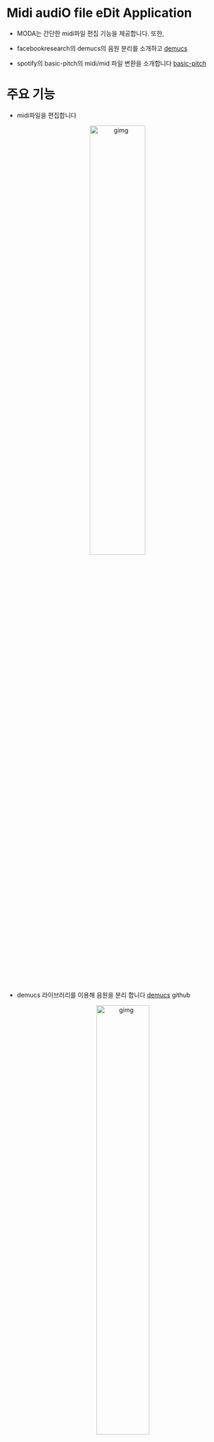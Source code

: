 # Midi audiO file eDit Application

* MODA는 간단한 midi파일 편집 기능을 제공합니다. 또한,

* facebookresearch의 demucs의 음원 분리를 소개하고 [demucs](https://github.com/facebookresearch/demucs) 

* spotify의 basic-pitch의 midi/mid 파일 변환을 소개합니다 [basic-pitch](https://github.com/spotify/basic-pitch) 

  

# 주요 기능

* midi파일을 편집합니다

<p align="center">
<img src="./img/주요기능1.png" alt="gimg" width="50%" />
</p>

* demucs 라이브러리를 이용해 음원을 분리 합니다 [demucs](https://github.com/facebookresearch/demucs) github

  <p align="center">
  <img src="./img/주요기능2.png" alt="gimg" width="50%" />
  </p>

* basic-pitch 라이브러리를 이용해 음악파일을 midi 파일로 변환합니다 [basic-pitch](https://github.com/spotify/basic-pitch) github

  <p align="center">
  <img src="./img/주요기능3.png" alt="gimg" width="50%" />
  </p>



# 실행 방법

이 프로젝트는 demucs와 basic-pitch 라이브러리의 용량이 매우 커서 

모두 합치면 2~3 GB크기가 되기 때문에 두 부분으로 나눴습니다

(윈도우 11에서 만든 것이므로 다른 os나 다른 버전에는 실행되지 않을 수 있습니다)
 
* MID/MIDI 파일 편집기
* 음원분리와 mid로 변환



# 실행 방법1 MID/MIDI 파일 편집기 설치

이 프로그램은 os, sys, PyQt5, numpy, threading, [pretty_midi](https://github.com/craffel/pretty-midi), [sounddevice](https://python-sounddevice.readthedocs.io/en/0.4.6/), [music21](https://github.com/cuthbertLab/music21)라이브러리를 사용합니다

version : Python (3.11.2), PyQt5 (5.15.10), numpy (1.26.2), pretty-midi (0.2.10), sounddevice (0.4.6) music21 (9.1.0)

(23.12.15 수정 musicxml변환을 위해 music21 추가)
      

### 1 실행파일 다운로드 받기 : 오른쪽 Releases에서 다운로드 받을 수 있습니다

* Releases에서 midi_editor_v1.zip 다운 받고 압축 풀기
  [release](https://github.com/momokaP/MODA/releases/tag/v0.0.1)

* 압축 푼 파일을 실행

  <p align="center">
  <img src="./img/실행파일 실행1.png" alt="gimg" width="50%" />
  </p>

  <p align="center">
  <img src="./img/실행파일 실행2.png" alt="gimg" width="50%" />
  </p>

  <p align="center">
  <img src="./img/실행파일 실행3.png" alt="gimg" width="50%" />
  </p>
  
  

### 2 실행파일의 바이러스를 의심해서 라이브러리 설치하고 midi_editor.py다운 받아서 실행하기

* python이 설치된 상태라고 가정합니다 python이 설치되지 않았다면 [https://www.python.org/](https://www.python.org/)에서 설치 가능합니다
  
 
* (cmd에서 원활히 쓸 수 있도록 설치 할 때 'Add python.exe to PATH' 를 체크해줍니다)
  

  (제 개발 환경은 3.11.2 버전입니다)
  

  (3.11.5 버전을 추천합니다 [https://www.python.org/downloads/release/python-3115/](https://www.python.org/downloads/release/python-3115/))
  

  midi_editor_v1.py 다운 받기 [release](https://github.com/momokaP/MODA/releases/tag/v0.0.1)
  

* 라이브러리들 설치하기 ( sys, threading은 표준 라이브러리, 만약 없다면 pip install 해서 설치하기)

  ```
  pip install PyQt5
  ```

  ```
  pip install pretty_midi
  ```

  ```
  pip install sounddevice
  ```

  ```
  pip install numpy
  ```

  ```
  pip install music21
  ```

  (23.12.15 수정 musicxml변환을 위해 pip install music21 추가)


  (버전이 다른 경우 ModuleNotFoundError: No module named 'pkg_resources'라는 오류가 뜨는데)
  
  (이때에는 pip install setuptools 를 해줍니다 pretty_midi의 종속성 문제인듯 합니다)
  

  명령 프롬프트로 라이브러리들을 설치 한 후
  
  midi_editor_v1.py을 클릭해서 실행하거나 명령 프롬프트에서 실행

      
           
  예시) 

  필요한 라이브러리가 없는 환경에서 실행하면 이렇게 나온다 ( 가상환경으로 예시를 들어봤다 )

  <p align="center">
  <img src="./img/라이브러리부터 설치 예제1.png" alt="gimg" width="50%" />
  </p>

  라이브러리 설치 후 실행한 결과

  <p align="center">
  <img src="./img/라이브러리부터 설치 예제2.png" alt="gimg" width="50%" />
  </p>



# 실행 방법2 음원분리와 mid로 변환 설치

이 프로그램은 sys, PyQt5, demucs, basic_pitch 라이브러리를 사용합니다

version : Python (3.11.2), PyQt5 (5.15.10), demucs (4.0.1), basic_pitch (0.2.6)
 
이 프로그램은 실행 파일로 만들면 용량도 크고 ( 2.5GB 정도 ) 충돌도 많이 있기 때문에

 라이브러리를 설치하고 extract_convert.py을 다운 받아서 실행해주시기 바랍니다

 [release](https://github.com/momokaP/MODA/releases/tag/v0.0.1)


### 1 라이브러리 설치하고 extract_convert.py다운 받아서 실행하기

* python이 설치된 상태라고 가정합니다 python이 설치되지 않았다면 [https://www.python.org/](https://www.python.org/)에서 설치 가능합니다
       
* (cmd에서 원활히 쓸 수 있도록 설치 할 때 'Add python.exe to PATH' 를 체크해줍니다)

  (제 개발 환경은 3.11.2 버전입니다)

  (__최신 버전이 아닌 3.11.5 버전을 사용해야 라이브러리 설치가 잘 됩니다!__ [https://www.python.org/downloads/release/python-3115/](https://www.python.org/downloads/release/python-3115/))
  
  demucs, basic-pitch 라이브러리가 python에서 잘 설치되지 않을 수 있습니다
  
  그때에는 anaconda를 설치하고 anaconda pormpt로 설치해보십시오

  (제 개발환경은 anaconda Python 3.11.5입니다) [https://www.anaconda.com/download](https://www.anaconda.com/download)
  
  
  extract_convert.py 다운 받기 [release](https://github.com/momokaP/MODA/releases/tag/v0.0.1)
              

* 라이브러리들 설치하기 ( sys는 표준 라이브러리, 만약 없다면 pip install 해서 설치하기)

  ```
  pip install PyQt5
  ```

  ```
  pip install demucs
  ```

  ```
  pip install basic-pitch
  ```

  설치가 꽤 오래 걸릴 겁니다

  명령 프롬프트로 라이브러리들을 설치 한 후
  
  extract_convert.py을 클릭해서 실행하거나 명령 프롬프트에서 실행

  파일을 여는 시간이 좀 걸릴겁니다

  

  예시) 

  필요한 라이브러리가 없는 환경에서 실행하면 이렇게 나온다 ( 가상환경으로 예시를 들어봤다 )

  <p align="center">
  <img src="./img/라이브러리부터 설치 예제2_1.png" alt="gimg" width="50%" />
  </p>

  라이브러리 설치 후 실행한 결과

  <p align="center">
  <img src="./img/라이브러리부터 설치 예제2_2.png" alt="gimg" width="50%" />
  </p>



# 상세 기능

# 상세 기능1 MID/MIDI 파일 편집기로 MID파일 편집하기



먼저 [MIDI는 무엇인가?](https://ko.wikipedia.org/wiki/MIDI) 

간단히 말자하면 음악 및 음악 장치 간에 정보를 전송하기 위한 규약이며, MID/MIDI 파일은 실제 음악 소리 자체를 저장하는 것이 아니라, 음악을 생성하는 데 필요한 정보를 담고 있는 파일 형식입니다
            


MID/MIDI 파일 듣거나 다운받는 사이트  ->  [https://bitmidi.com/](https://bitmidi.com/)

               

MID/MIDI 파일 편집기로 위 사이트에서  다운로드 한

' Wii Channels - Mii Channel.mid ' 파일로 사용방법을 알려드리겠습니다

파일 링크 : [https://bitmidi.com/wii-channels-mii-channel-mid](https://bitmidi.com/wii-channels-mii-channel-mid)


               
* MID/MIDI파일 시각화

  1. Load and Visualize MIDI 버튼 누르기

     <p align="center">
     <img src="./img/me1.png" alt="gimg" width="50%" />
     </p>
 
  2.  파일 선택 후 열기 버튼 누르기

     <p align="center">
     <img src="./img/me2.png" alt="gimg" width="50%" />
     </p>

  3. MIDI 파일 표시       

     <p align="center">
     <img src="./img/me3.png" alt="gimg" width="50%" />
     </p>
                          
     이제 MID/MIDI 파일을 시각화한 결과를 볼 수 있습니다

     노란색으로 표시된 부분은 음(노트)이 위치한 곳이고 

     x축 방향으로는 시간길이, y축 방향으로는 음(노트)의 종류를 나타냅니다

     맨 왼쪽에는 음(노트)이 어떤 음(노트)인지 알려줍니다 

     1초 간격마다 검은색 세로선이 있습니다
     
     마우스를 움직이면 빨간색 네모로 표시한 곳 안에
     
     현재 마우스가 어느 시간에 있는지, 어느 음(노트)에 있는지 알려줍니다
                          
     __현재는 1트랙의 mid/midi파일만 지원합니다 여러 트랙이 있는 경우 첫번째 트랙만 반영됩니다__
     
     


* MID/MIDI 파일 재생하기
  
  https://github.com/momokaP/MODA/assets/144106144/3c36de8d-668e-4885-9964-39c504947a84
  
  음질이 좋진 않지만 
  
  Play버튼을 눌러서 MID/MIDI 파일 재생이 가능합니다. 멈추려면 Stop버튼을 누릅니다.
  
  Play버튼을 누르면 검은 수직선이 시간에 따라서 움직이고 가로 스크롤도 따라서 움직입니다
  
  가로 스크롤을 만졌다면 수직선에 따라서 움직이는 것을 멈춥니다
  
  ( 가로 창 크기조절을 하면 수직선이 느려집니다 )
  
                     


* MID/MIDI 파일 편집, 저장

  
             
  1. 음(노트) 지우기

     Modify 버튼을 누르고 Start Time과 End Time, start Note와 end Note 입력한 뒤

     Volume을 0으로 하고 Modify! 버튼을 누르면 음(노트)가 삭제 됩니다

     표시된 음(노트)을 클릭하면 자동으로 Time, Note가 입력됩니다

     https://github.com/momokaP/MODA/assets/144106144/2965ceda-510e-4f66-aea7-79a72b9f50e9

     
                       
  2. 음(노트) 수정하기

     Modify 버튼을 누르고 Start Time과 End Time, start Note와 end Note 입력한 뒤

     Volume을 0이 아닌 값으로 하고 Modify! 버튼을 누르면 음(노트)이 변경, 추가 됩니다

     https://github.com/momokaP/MODA/assets/144106144/c181db56-17e7-48ae-a49f-76492b934f33
                      

  3. 결과 듣기

     https://github.com/momokaP/MODA/assets/144106144/ee182e3e-5a66-4a6f-9587-9108795e0570

                  
  4. 저장하기

     Convert 버튼을 누르고 저장할 폴더와 저장할 파일명를 입력한뒤 저장 버튼을 누릅니다

     https://github.com/momokaP/MODA/assets/144106144/56d1af0b-11c6-4671-ba42-48a40adc9366

                           
* 피아노

  Piano 버튼을 누르면 피아노 건반이 나옵니다

  각 음(노트)에 해당하는 버튼을 누르면 소리가 나오고 옥타브를 변환할 수 있습니다

  MID/MIDI파일을 수정 하면서 이게 어떤 음(노트)인지 듣고 싶을 때 쓰면 유용할겁니다

  https://github.com/momokaP/MODA/assets/144106144/36d5a443-a124-4550-aea9-35df734d56bc

               

# 상세 기능2 음원분리와 mid로 변환으로 음악파일의 음원을 분리하고 mid 파일로 변환하기

  * mid/midi 파일로 변환하기

                     

    mid/midi파일로 변환하는데 사용하는 라이브러리인 basic-pitch는 

    단일 악기나 목소리가 있는 음악 파일을 변환해야 결과가 잘 나옵니다

    여러 악기가 함께 연주하거나 여러 목소리가 있는 음악 파일을 변환하면 음이 여기저기에 있게 될 겁니다
    
    콘솔 창에 basic-pitch가 제공하는 음원 분리 진행 상황이 표시됩니다
    

    
                    
    1. ' mp3 파일을 midi파일로 변환 ' 탭을 누릅니다

       <p align="center">
       <img src="./img/변환.png" alt="gimg" width="50%" />
       </p>
       
                     
    2. midi로 변환할 파일과 파일을 저장할 폴더를 선택 한뒤 midi로 변환 버튼을 누릅니다

       여기서 예제로 'SE_07_16_아코디언 시골길 밝은 효과음' 을 사용합니다

       SE_07_16_아코디언 시골길 밝은 효과음 / CC BY 라이선스  

       출처 : [https://gongu.copyright.or.kr/gongu/wrt/wrt/view.do?wrtSn=13355408&menuNo=200020](https://gongu.copyright.or.kr/gongu/wrt/wrt/view.do?wrtSn=13355408&menuNo=200020)

       https://github.com/momokaP/MODA/assets/144106144/20366c6f-32fb-4eaf-a824-1209e5f54700


                      
    3. basic-pitch로 음악파일을 mid/midi 파일로 변환하면 

       나름 음을 잘 나타내지만 완벽하게 mid/midi 파일로 변환하진 못합니다 

       위의 예시를 봐도 길게 연주되어야 하는 음이 여러번 나눠져서 연주됩니다

       따라서 MID/MIDI 파일 편집기로 자연스럽게 편집 하는 예시를 보여드리겠습니다

       https://github.com/momokaP/MODA/assets/144106144/94e1552d-4a6b-4e1c-8dde-05393cfc5ccc


       수정된 결과 들어보기 

       https://github.com/momokaP/MODA/assets/144106144/267bc73f-fdbe-4cad-8087-78edd62d578f

                       
  * 음원분리하기

    1.  음원 분리 탭을 누릅니다

       <p align="center">
       <img src="./img/me13.png" alt="gimg" width="50%" />
       </p>
                     
    2.  음원 분리할 파일과 음원 분리할 파일을 저장할 폴더를 선택하고 음원분리 버튼을 누릅니다
                      
       

        음원을 분리하면 htdemucs_6s라는 폴더가 생성되고 

        그 폴더 안에 음원 분리할 파일이름의 폴더가 생성되고

        그 폴더 안에 bass, drums, guitar, other, piano, vocals가 mp3형식으로 저장됩니다
    
        음원 분리는 시간이 오래걸립니다 콘솔 창에 demucs가 제공하는 음원 분리 진행 상황이 표시됩니다
        
                                 

        여기서 예제로 'YEAH', 'SE_01_03_신나는 펑키 아웃트로' 를 사용합니다

        YEAH / 기증저작물-자유이용 / 저작자명 : 김재영

        출처 : [https://gongu.copyright.or.kr/gongu/wrt/wrt/view.do?wrtSn=13073772&menuNo=200020](https://gongu.copyright.or.kr/gongu/wrt/wrt/view.do?wrtSn=13073772&menuNo=200020)
                                  
        SE_01_03_신나는 펑키 아웃트로 /  CC BY 라이선스

        출처 : [https://gongu.copyright.or.kr/gongu/wrt/wrt/view.do?wrtSn=13355275&menuNo=200020](https://gongu.copyright.or.kr/gongu/wrt/wrt/view.do?wrtSn=13355275&menuNo=200020)

        https://github.com/momokaP/MODA/assets/144106144/d855f4ee-316a-47eb-9a4b-f04e1e2a1d14
                                 
    4.  결과를 들어봅시다
        ### SE_01_03_신나는 펑키 아웃트로

        bass
        
        https://github.com/momokaP/MODA/assets/144106144/25430136-f28d-49cd-8c31-c347ef15b2fd

        drums
   
        https://github.com/momokaP/MODA/assets/144106144/0ba48bfc-8741-4294-95c2-255f59660830
        
        guitar
   
        https://github.com/momokaP/MODA/assets/144106144/6bafe92e-ba58-48be-9c6f-a170475f2e12

        other
   
        https://github.com/momokaP/MODA/assets/144106144/ca3e8ff8-af45-42d8-9b97-004da9349cb7
   
        piano
   
        https://github.com/momokaP/MODA/assets/144106144/ab6a45bb-8458-49e1-aacd-809524d356d2

        vocals
   
        https://github.com/momokaP/MODA/assets/144106144/2d8f58e4-d885-4ee4-8754-52305d6fb5fa

        ### YEAH

        bass
   
        https://github.com/momokaP/MODA/assets/144106144/1df4d65d-a558-4fb2-b199-2749e7655bfc
   
        drums
   
        https://github.com/momokaP/MODA/assets/144106144/627d0c52-d804-4d3e-9609-0db00e9bc3cd
        
        guitar
   
        https://github.com/momokaP/MODA/assets/144106144/4e199eb4-70b7-46f3-bade-b33e68a1d267
   
        other
   
        https://github.com/momokaP/MODA/assets/144106144/cd271093-71ae-4169-be54-273c625f2b4f

        piano
   
        https://github.com/momokaP/MODA/assets/144106144/79246e9a-da98-4918-b461-360ed03d9650

        vocals

        https://github.com/momokaP/MODA/assets/144106144/9f5df94c-3b9a-4b93-aa3d-2a546368e471
     
                   
# 상세 기능3 응용
                      
이제 mid/midi파일을 편집할 수 있고, mid파일로 변환할 수 있고, 음원을 분리할 수 있습니다

그러면  'SE_01_03_신나는 펑키 아웃트로'의 음원을 분리해서 나온 

guitar의 음이 어떻게 이루어져 있는지 알아봅시다

                           

1.  'SE_01_03_신나는 펑키 아웃트로' guitar를 mid/midi로 변환합니다

   https://github.com/momokaP/MODA/assets/144106144/261bd76a-7e41-4e3b-8be0-bab87164f3b0

2. 튀는 음들을 없애서 자연스럽게 수정합니다

   https://github.com/momokaP/MODA/assets/144106144/8d47ba9b-89cd-4186-ac77-16920707962a

3. 결과 듣기

   https://github.com/momokaP/MODA/assets/144106144/3a13e7d9-1084-4c88-8f47-5a43d5a1771a

                             
# 라이센스

GPL-3.0 license

   

